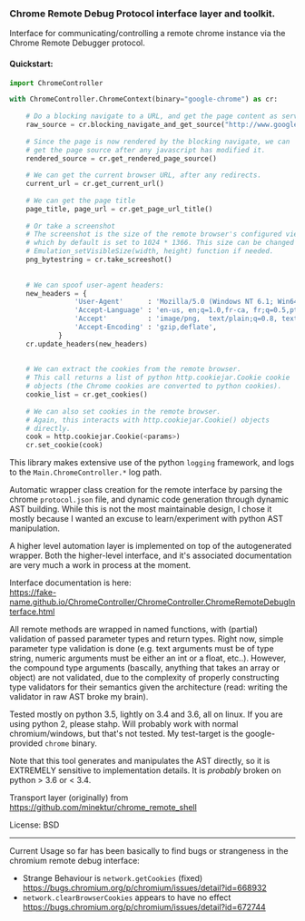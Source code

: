 ### Chrome Remote Debug Protocol interface layer and toolkit.

Interface for communicating/controlling a remote chrome instance via the Chrome 
Remote Debugger protocol.

#### Quickstart:

```python
import ChromeController

with ChromeController.ChromeContext(binary="google-chrome") as cr:
    
    # Do a blocking navigate to a URL, and get the page content as served to the browser
    raw_source = cr.blocking_navigate_and_get_source("http://www.google.com")
    
    # Since the page is now rendered by the blocking navigate, we can
    # get the page source after any javascript has modified it.
    rendered_source = cr.get_rendered_page_source()
    
    # We can get the current browser URL, after any redirects.
    current_url = cr.get_current_url()
    
    # We can get the page title
    page_title, page_url = cr.get_page_url_title()
    
    # Or take a screenshot
    # The screenshot is the size of the remote browser's configured viewport,
    # which by default is set to 1024 * 1366. This size can be changed via the
    # Emulation_setVisibleSize(width, height) function if needed.
    png_bytestring = cr.take_screeshot()
    
    
    # We can spoof user-agent headers:
    new_headers = {
                'User-Agent'      : 'Mozilla/5.0 (Windows NT 6.1; Win64; x64) AppleWebKit/537.36 (KHTML, like Gecko) Chrome/61.0.3163.79 Safari/537.36,gzip(gfe)', 
                'Accept-Language' : 'en-us, en;q=1.0,fr-ca, fr;q=0.5,pt-br, pt;q=0.5,es;q=0.5', 
                'Accept'          : 'image/png,  text/plain;q=0.8, text/html;q=0.9, application/xhtml+xml, application/xml, */*;q=0.1', 
                'Accept-Encoding' : 'gzip,deflate',
            }
    cr.update_headers(new_headers)
    
    
    # We can extract the cookies from the remote browser.
    # This call returns a list of python http.cookiejar.Cookie cookie
    # objects (the Chrome cookies are converted to python cookies).
    cookie_list = cr.get_cookies()
    
    # We can also set cookies in the remote browser.
    # Again, this interacts with http.cookiejar.Cookie() objects
    # directly.
    cook = http.cookiejar.Cookie(<params>)
    cr.set_cookie(cook)
```

This library makes extensive use of the python `logging` framework, and logs to 
the `Main.ChromeController.*` log path.

Automatic wrapper class creation for the remote interface by parsing
the chrome `protocol.json` file, and dynamic code generation through dynamic 
AST building. While this is not the most maintainable design, I chose it mostly
because I wanted an excuse to learn/experiment with python AST manipulation.

A higher level automation layer is implemented on top of the autogenerated 
wrapper. Both the higher-level interface, and it's associated documentation are 
very much a work in process at the moment.

Interface documentation is here:  
https://fake-name.github.io/ChromeController/ChromeController.ChromeRemoteDebugInterface.html

All remote methods are wrapped in named functions, with (partial) validation 
of passed parameter types and return types.
Right now, simple parameter type validation is done (e.g. text arguments must be
of type string, numeric arguments must be either an int or a float, etc..). 
However, the compound type arguments (bascally, anything that takes an array 
or object) are not validated, due to the complexity of properly constructing 
type validators for their semantics given the architecture (read: writing the
validator in raw AST broke my brain).

Tested mostly on python 3.5, lightly on 3.4 and 3.6, all on linux. If you are 
using python 2, please stahp. Will probably work with normal chromium/windows, 
but that's not tested. My test-target is the google-provided `chrome` binary.

Note that this tool generates and manipulates the AST directly, so it is 
EXTREMELY sensitive to implementation details. It is *probably* broken on 
python > 3.6 or < 3.4.

Transport layer (originally) from https://github.com/minektur/chrome_remote_shell

License:
BSD




------

Current Usage so far has been basically to find bugs or strangeness in the 
chromium remote debug interface:

 - Strange Behaviour is `network.getCookies` (fixed)  
     https://bugs.chromium.org/p/chromium/issues/detail?id=668932
 - `network.clearBrowserCookies` appears to have no effect  
     https://bugs.chromium.org/p/chromium/issues/detail?id=672744

